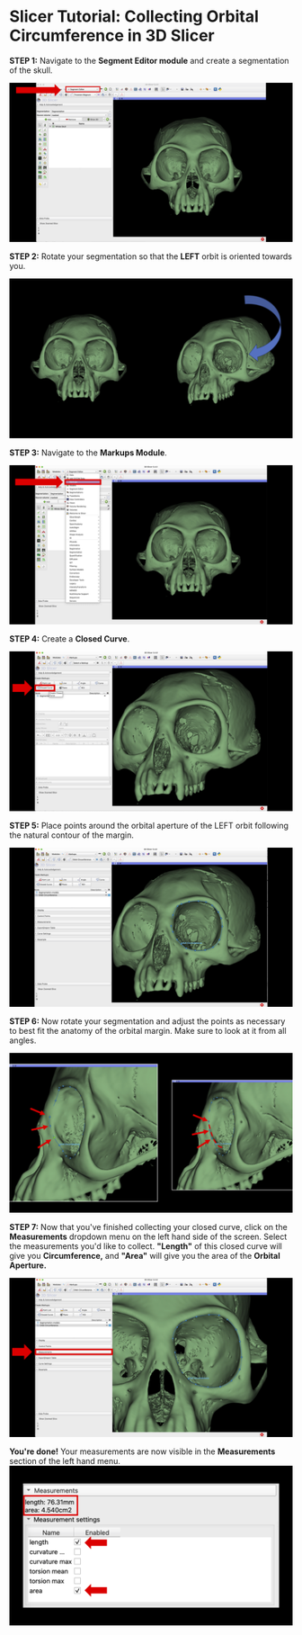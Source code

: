 # Slicer Tutorial: Collecting Orbital Circumference in 3D Slicer

**STEP 1:** Navigate to the **Segment Editor module** and create a segmentation of the skull.

<img src="https://raw.githubusercontent.com/rosiebryson/SlicerTutorial/main/Tutorial%20Images/Pic%201.png">

**STEP 2:** Rotate your segmentation so that the **LEFT** orbit is oriented towards you.

<img src="https://raw.githubusercontent.com/rosiebryson/SlicerTutorial/main/Tutorial%20Images/Pic%202.png">

**STEP 3:** Navigate to the **Markups Module**.

<img src="https://raw.githubusercontent.com/rosiebryson/SlicerTutorial/main/Tutorial%20Images/Pic%203.png">

**STEP 4:** Create a **Closed Curve**.

<img src="https://raw.githubusercontent.com/rosiebryson/SlicerTutorial/main/Tutorial%20Images/Pic%204.png">

**STEP 5:** Place points around the orbital aperture of the LEFT orbit following the natural contour of the margin.

<img src= "https://raw.githubusercontent.com/rosiebryson/SlicerTutorial/main/Tutorial%20Images/Pic%205.png"> 

**STEP 6:** Now rotate your segmentation and adjust the points as necessary to best fit the anatomy of the orbital margin. Make sure to look at it from all angles.

<img src="https://raw.githubusercontent.com/rosiebryson/SlicerTutorial/main/Tutorial%20Images/Pic%207.png">

**STEP 7:** Now that you've finished collecting your closed curve, click on the **Measurements** dropdown menu on the left hand side of the screen. Select the measurements you'd like to collect. **"Length"** of this closed curve will give you **Circumference,** and **"Area"** will give you the area of the **Orbital Aperture.**

<img src="https://raw.githubusercontent.com/rosiebryson/SlicerTutorial/main/Tutorial%20Images/Pic%208.png">

**You're done!** Your measurements are now visible in the **Measurements** section of the left hand menu.
<img src="https://raw.githubusercontent.com/rosiebryson/SlicerTutorial/main/Tutorial%20Images/Pic%209.png">
